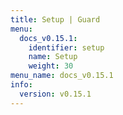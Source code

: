 ```yaml
---
title: Setup | Guard
menu:
  docs_v0.15.1:
    identifier: setup
    name: Setup
    weight: 30
menu_name: docs_v0.15.1
info:
  version: v0.15.1
---
```


